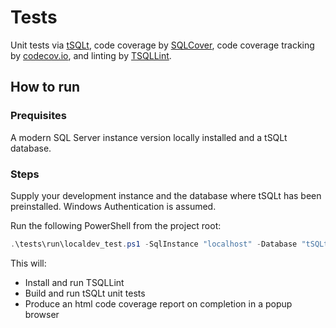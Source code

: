 # Tests

Unit tests via [tSQLt](https://tsqlt.org/), code coverage by
[SQLCover](https://github.com/GoEddie/SQLCover), code coverage
tracking by [codecov.io](https://codecov.io/), and
linting by [TSQLLint](https://github.com/tsqllint/tsqllint).

## How to run

### Prequisites

A modern SQL Server instance version locally installed and a tSQLt database.

### Steps

Supply your development instance and the database where tSQLt has been preinstalled.
Windows Authentication is assumed.

Run the following PowerShell from the project root:

```powershell
.\tests\run\localdev_test.ps1 -SqlInstance "localhost" -Database "tSQLt"
```

This will:

* Install and run TSQLLint
* Build and run tSQLt unit tests
* Produce an html code coverage report on completion in a popup browser

